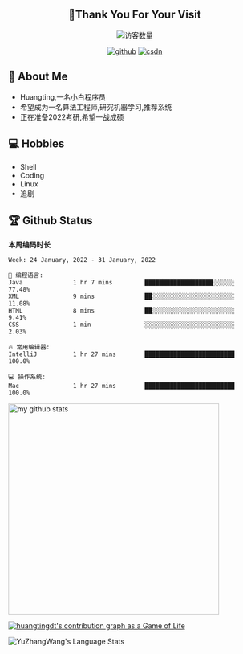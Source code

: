 <h2 align="center">👋Thank You For Your Visit</h2>
<div align="center">
<img src="https://profile-counter.glitch.me/Huangtingdt/count.svg" alt="访客数量">
</div>
  <p align="center">
    <a href="https://github.com/Huangtingdt/Huangtingdt"><img src="https://img.shields.io/badge/GitHub-ff79c6" alt="github"></a>
    <a href="https://blog.csdn.net/qq_43531216"><img src="https://img.shields.io/badge/CSDN-cf000e" alt="csdn"></a>
  </p>

## 🤵 About Me

  - Huangting,一名小白程序员
  - 希望成为一名算法工程师,研究机器学习,推荐系统
  - 正在准备2022考研,希望一战成硕

## 💻 Hobbies

  - Shell
  - Coding
  - Linux
  - 追剧

## 🏆 Github Status



  **本周编码时长**

  <!--START_SECTION:waka-->
```text
Week: 24 January, 2022 - 31 January, 2022

💬 编程语言: 
Java              1 hr 7 mins         ███████████████████░░░░░░   77.48% 
XML               9 mins              ██░░░░░░░░░░░░░░░░░░░░░░░   11.08% 
HTML              8 mins              ██░░░░░░░░░░░░░░░░░░░░░░░   9.41% 
CSS               1 min               ░░░░░░░░░░░░░░░░░░░░░░░░░   2.03%

🔥 常用编辑器: 
IntelliJ          1 hr 27 mins        █████████████████████████   100.0%

💻 操作系统: 
Mac               1 hr 27 mins        █████████████████████████   100.0%

```


<!--END_SECTION:waka-->

<p align="left">
<img src="https://github-readme-stats.vercel.app/api?username=huangtingdt&show_icons=true&theme=tokyonight" alt="my github stats" width="420"/>
</P>

  [![huangtingdt's contribution graph as a Game of Life](https://github4life.herokuapp.com/huangtingdt.gif)](https://github4life.herokuapp.com/huangtingdt)

![YuZhangWang's Language Stats](https://github-readme-stats.anuraghazra1.vercel.app/api/top-langs/?username=huangtingdt&show_icons=true)

